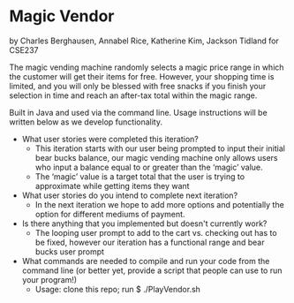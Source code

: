 # Magic Vendor
by Charles Berghausen, Annabel Rice, Katherine Kim, Jackson Tidland for CSE237

The magic vending machine randomly selects a magic price range in which the customer will get their items for free. However, your shopping time is limited, and you will only be blessed with free snacks if you finish your selection in time and reach an after-tax total within the magic range.

Built in Java and used via the command line. Usage instructions will be written below as we develop functionality.
* What user stories were completed this iteration?
    * This iteration starts with our user being prompted to input their initial bear bucks balance, our magic vending machine only allows users who input a balance equal to or greater than the ‘magic’ value. 
    * The ‘magic’ value is a target total that the user is trying to approximate while getting items they want 
* What user stories do you intend to complete next iteration?
    * In the next iteration we hope to add more options and potentially the option for different mediums of payment. 
* Is there anything that you implemented but doesn't currently work?
     * The looping user prompt to add to the cart vs. checking out has to be fixed, however our iteration has a functional range and bear bucks user prompt
* What commands are needed to compile and run your code from the command line (or better yet, provide a script that people can use to run your program!)
    * Usage: clone this repo; run $ ./PlayVendor.sh